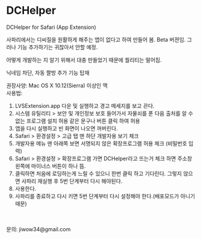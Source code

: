 # DCHelper
DCHelper for Safari (App Extension)

사파리에서는 디씨질을 원활하게 해주는 앱이 없다고 하여 만들어 봄.
Beta 버젼임. 그러나 기능 추가하기는 귀찮아서 안할 예정.

어떻게 개발하는 지 알기 위해서 대충 만들었기 때문에 퀄리티는 떨어짐.

닉네임 차단, 자동 짤방 추가 기능 탑재

권장사양: Mac OS X 10.12(Sierra) 이상인 맥
<br>
사용법:
1. LVSExtension.app 다운 및 실행하고 경고 메세지를 보고 끈다.<br>
2. 시스템 유틸리티 > 보안 및 개인정보 보호 들어가서 자물쇠를 푼 다음 출처를 알 수 없는 프로그램 설치 허용 같은 문구나 버튼 클릭 하여 허용<br>
3. 앱을 다시 실행하고 빈 화면이 나오면 꺼버린다.<br>
4. Safari > 환경설정 > 고급 탭 맨 하단 개발자용 보기 체크<br>
5. 개발자용 메뉴 맨 아래쪽 보면 서명되지 않은 확장프로그램 허용 체크 (비밀번호 입력)<br>
6. Safari > 환경설정 > 확장프로그램 가면 DCHelper라고 뜨는거 체크 하면 주소창 왼쪽에 마이너스 버튼이 하나 뜸.<br>
7. 클릭하면 처음에 로딩하는게 느릴 수 있으니 한번 클릭 하고 기다린다. 그렇지 않으면 사파리 재실행 후 5번 단계부터 다시 해야된다.<br>
8. 사용한다.<br>
9. 사파리를 종료하고 다시 키면 5번 단계부터 다시 설정해야 한다.(배포모드가 아니기 때문)<br>
<br>
<br>
문의: jiwow34@gmail.com
